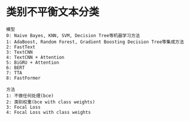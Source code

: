 # 类别不平衡文本分类
    模型
    0: Naive Bayes, KNN, SVM, Decision Tree等机器学习方法
    1: AdaBoost, Random Forest, Gradient Boosting Decision Tree等集成方法
    2: FastText
    3: TextCNN
    4: TextCNN + Attention
    5: BiGRU + Attention
    6: BERT
    7: TTA
    8: FastFormer
    
    方法
    1: 不做任何处理(bce)
    2: 类别权重(bce with class weights)
    3: Focal Loss
    4: Focal Loss with class weights
